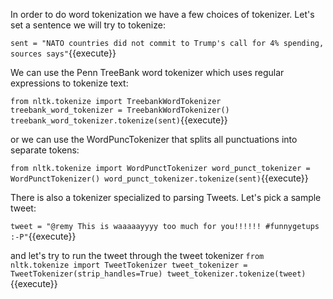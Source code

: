 
In order to do word tokenization we have a few choices of tokenizer.
Let's set a sentence we will try to tokenize:

`sent = "NATO countries did not commit to Trump's call for 4% spending, sources says"`{{execute}}

We can use the Penn TreeBank word tokenizer which uses regular expressions to tokenize text:

`from nltk.tokenize import TreebankWordTokenizer
treebank_word_tokenizer = TreebankWordTokenizer()
treebank_word_tokenizer.tokenize(sent)`{{execute}}

or we can use the WordPuncTokenizer that splits all punctuations into separate tokens:

`from nltk.tokenize import WordPunctTokenizer
word_punct_tokenizer = WordPunctTokenizer()
word_punct_tokenizer.tokenize(sent)`{{execute}}

There is also a tokenizer specialized to parsing Tweets. 
Let's pick a sample tweet:

`tweet = "@remy This is waaaaayyyy too much for you!!!!!! #funnygetups :-P"`{{execute}}

and let's try to run the tweet through the tweet tokenizer
`from nltk.tokenize import TweetTokenizer
tweet_tokenizer = TweetTokenizer(strip_handles=True)
tweet_tokenizer.tokenize(tweet)`{{execute}}
